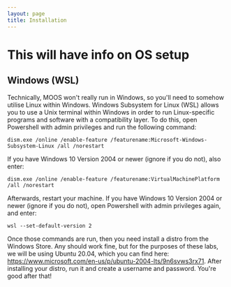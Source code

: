 ```yaml
---
layout: page
title: Installation
---
```



# This will have info on OS setup

## Windows (WSL)
Technically, MOOS won't really run in Windows, so you'll need to somehow utilise Linux within Windows.  Windows Subsystem for Linux (WSL) allows you to use a Unix terminal within Windows in order to run Linux-specific programs and software with a compatibility layer. To do this, open Powershell with admin privileges and run the following command:

    dism.exe /online /enable-feature /featurename:Microsoft-Windows-Subsystem-Linux /all /norestart

If you have Windows 10 Version 2004 or newer (ignore if you do not), also enter:

    dism.exe /online /enable-feature /featurename:VirtualMachinePlatform /all /norestart 

Afterwards, restart your machine. If you have Windows 10 Version 2004 or newer (ignore if you do not), open Powershell with admin privileges again, and enter:

    wsl --set-default-version 2

Once those commands are run, then you need install a distro from the Windows Store. Any should work fine, but for the purposes of these labs, we will be using Ubuntu 20.04, which you can find here: https://www.microsoft.com/en-us/p/ubuntu-2004-lts/9n6svws3rx71. After installing your distro, run it and create a username and password. You're good after that!
